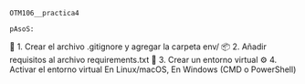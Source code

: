     OTM106__practica4

    pAsoS:

📝 1. Crear el archivo .gitignore y agregar la carpeta env/
📦 2. Añadir requisitos al archivo requirements.txt
📝 3. Crear un entorno virtual
⚙️ 4. Activar el entorno virtual En Linux/macOS, En Windows (CMD o PowerShell)